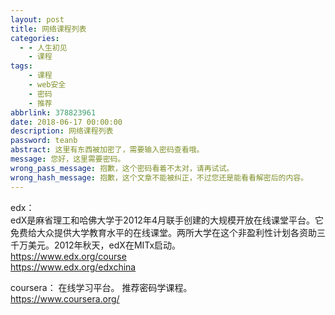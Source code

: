 ```yaml
---
layout: post
title: 网络课程列表
categories:
  - - 人生初见
    - 课程
tags: 
	- 课程
	- web安全 
	- 密码 
	- 推荐
abbrlink: 378823961
date: 2018-06-17 00:00:00
description: 网络课程列表
password: teanb
abstract: 这里有东西被加密了，需要输入密码查看哦。
message: 您好，这里需要密码。
wrong_pass_message: 抱歉，这个密码看着不太对，请再试试。
wrong_hash_message: 抱歉，这个文章不能被纠正，不过您还是能看看解密后的内容。
---
```


edx：  
edX是麻省理工和哈佛大学于2012年4月联手创建的大规模开放在线课堂平台。它免费给大众提供大学教育水平的在线课堂。两所大学在这个非盈利性计划各资助三千万美元。2012年秋天，edX在MITx启动。  
https://www.edx.org/course  
https://www.edx.org/edxchina  

coursera：
在线学习平台。 
推荐密码学课程。  
https://www.coursera.org/  
